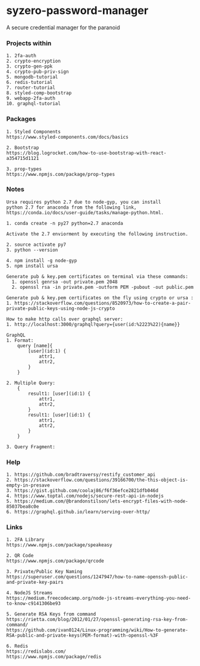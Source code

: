 # syzero-password-manager

A secure credential manager for the paranoid

### Projects within
    
    1. 2fa-auth
    2. crypto-encryption
    3. crypto-gen-ppk
    4. crypto-pub-priv-sign
    5. mongodb-tutorial
    6. redis-tutorial
    7. router-tutorial
    8. styled-comp-bootstrap
    9. webapp-2fa-auth
    10. graphql-tutorial

### Packages

    1. Styled Components
    https://www.styled-components.com/docs/basics

    2. Bootstrap
    https://blog.logrocket.com/how-to-use-bootstrap-with-react-a354715d1121

    3. prop-types
    https://www.npmjs.com/package/prop-types

### Notes

    Ursa requires python 2.7 due to node-gyp, you can install
    python 2.7 for anaconda from the following link, https://conda.io/docs/user-guide/tasks/manage-python.html. 

    1. conda create -n py27 python=2.7 anaconda

    Activate the 2.7 enviorment by executing the following instruction.

    2. source activate py7
    3. python --version

    4. npm install -g node-gyp
    5. npm install ursa

    Generate pub & key.pem certificates on terminal via these commands:
      1. openssl genrsa -out private.pem 2048
      2. openssl rsa -in private.pem -outform PEM -pubout -out public.pem

    Generate pub & key.pem certificates on the fly using crypto or ursa :
    1. https://stackoverflow.com/questions/8520973/how-to-create-a-pair-private-public-keys-using-node-js-crypto
    
    How to make http calls over graphql server:
    1. http://localhost:3000/graphql?query={user(id:%2223%22){name}}
    
    GraphQL 
    1. Format:
        query [name]{
            [user](id:1) {
                attr1,
                attr2,
            }
        }
        
    2. Multiple Query:
        {
            result1: [user](id:1) {
                attr1,
                attr2,
            }
            result1: [user](id:1) {
                attr1,
                attr2,
            }
        }
        
    3. Query Fragment:
        
        

### Help

    1. https://github.com/bradtraversy/restify_customer_api 
    2. https://stackoverflow.com/questions/39166700/the-this-object-is-empty-in-presave
    3. https://gist.github.com/coolaj86/f6f36efce2821dfb046d
    4. https://www.toptal.com/nodejs/secure-rest-api-in-nodejs
    5. https://medium.com/@brandonstilson/lets-encrypt-files-with-node-85037bea8c0e
    6. https://graphql.github.io/learn/serving-over-http/

### Links

    1. 2FA Library
    https://www.npmjs.com/package/speakeasy

    2. QR Code
    https://www.npmjs.com/package/qrcode 

    3. Private/Public Key Naming
    https://superuser.com/questions/1247947/how-to-name-openssh-public-and-private-key-pairs

    4. NodeJS Streams
    https://medium.freecodecamp.org/node-js-streams-everything-you-need-to-know-c9141306be93

    5. Generate RSA Keys from command
    https://rietta.com/blog/2012/01/27/openssl-generating-rsa-key-from-command/
    https://github.com/ivan0124/Linux-programming/wiki/How-to-generate-RSA-public-and-private-keys(PEM-format)-with-openssl-%3F
    
    6. Redis
    https://redislabs.com/
    https://www.npmjs.com/package/redis
